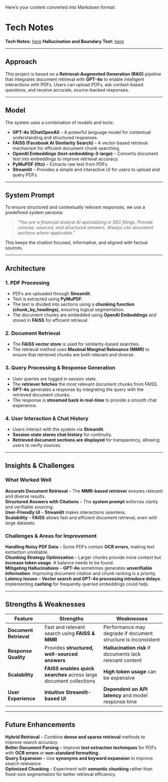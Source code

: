 Here’s your content converted into Markdown format:

# Tech Notes
**Tech Notes:** [here](https://docs.google.com/document/d/19BR5yyjkEyBbxJGNeeTxqNOojOVnvbB2ETjn1antwX4/edit?usp=sharing)
**Hallucination and Boundary Test:** [here](https://docs.google.com/document/d/1idHrVoeZVzvd5H-JuOjWftX2F4bc4BSN2H6985oSsBc/edit?usp=sharing)

---

## Approach

This project is based on a **Retrieval-Augmented Generation (RAG)** pipeline that integrates document retrieval with **GPT-4o** to enable intelligent interactions with PDFs. Users can upload PDFs, ask context-based questions, and receive accurate, source-backed responses.

---

## Model

The system uses a combination of models and tools:

- **GPT-4o (ChatOpenAI)** – A powerful language model for contextual understanding and structured responses.
- **FAISS (Facebook AI Similarity Search)** – A vector-based retrieval mechanism for efficient document chunk searching.
- **OpenAI Embeddings (text-embedding-3-large)** – Converts document text into embeddings to improve retrieval accuracy.
- **PyMuPDF (fitz)** – Extracts raw text from PDFs.
- **Streamlit** – Provides a simple and interactive UI for users to upload and query PDFs.

---

## System Prompt

To ensure structured and contextually relevant responses, we use a predefined system persona:

> *“You are a financial analyst AI specializing in SEC filings. Provide concise, sourced, and structured answers. Always cite document sections where applicable.”*

This keeps the chatbot focused, informative, and aligned with factual sources.

---

## Architecture

### **1. PDF Processing**
- PDFs are uploaded through **Streamlit**.
- Text is extracted using **PyMuPDF**.
- The text is divided into sections using a **chunking function (chunk_by_headings)**, ensuring logical segmentation.
- The document chunks are embedded using **OpenAI Embeddings** and stored in **FAISS** for efficient retrieval.

### **2. Document Retrieval**
- The **FAISS vector store** is used for similarity-based searches.
- The retrieval method uses **Maximal Marginal Relevance (MMR)** to ensure that retrieved chunks are both relevant and diverse.

### **3. Query Processing & Response Generation**
- User queries are logged in session state.
- The **retriever fetches** the most relevant document chunks from FAISS.
- **GPT-4o** generates a response by integrating the query with the retrieved document chunks.
- The response is **streamed back in real-time** to provide a smooth chat experience.

### **4. User Interaction & Chat History**
- Users interact with the system via **Streamlit**.
- **Session state stores chat history** for continuity.
- **Retrieved document sections are displayed** for transparency, allowing users to verify sources.

---

## Insights & Challenges

### **What Worked Well**
**Accurate Document Retrieval** – The **MMR-based retriever** ensures relevant and diverse results.  
**Structured Answers with Citations** – The **system prompt** enforces clarity and verifiable sourcing.  
**User-Friendly UI** – **Streamlit** makes interactions seamless.  
**Scalability** – **FAISS** allows fast and efficient document retrieval, even with large datasets.  

### **Challenges & Areas for Improvement**
**Handling Noisy PDF Data** – Some PDFs contain **OCR errors**, making text extraction unreliable.  
**Chunking Strategy Optimization** – Larger chunks provide more context but **increase token usage**. A balance needs to be found.  
**Mitigating Hallucinations** – **GPT-4o** sometimes generates **unverifiable information**. Improving document citation and chunk ranking is a priority.  
**Latency Issues** – **Vector search and GPT-4o processing introduce delays**. Implementing **caching** for frequently queried embeddings could help.  

---

## Strengths & Weaknesses

| **Feature**             | **Strengths**                                       | **Weaknesses**                                      |
|-------------------------|-----------------------------------------------------|-----------------------------------------------------|
| **Document Retrieval**  | Fast and relevant search using **FAISS & MMR**      | Performance may degrade if document structure is inconsistent |
| **Response Quality**    | Provides **structured, well-sourced answers**       | **Hallucination risk** if documents lack relevant content |
| **Scalability**         | **FAISS enables quick searches** across large document collections | **High token usage** can be expensive |
| **User Experience**     | **Intuitive Streamlit-based UI**                    | **Dependent on API latency** and model response time |

---

## Future Enhancements

**Hybrid Retrieval** – Combine **dense and sparse retrieval** methods to improve search accuracy.  
**Better Document Parsing** – Improve **text extraction techniques** for PDFs with **OCR errors** or **non-standard formatting**.  
**Query Expansion** – Use **synonyms and keyword expansion** to improve search relevance.  
**Optimized Chunking** – Experiment with **semantic chunking** rather than fixed-size segmentation for better retrieval efficiency.  

